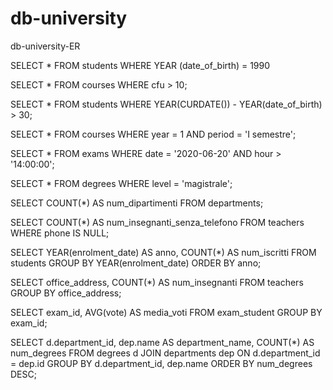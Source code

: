 # db-university

db-university-ER

<!-- SELECT -->
<!-- 1. Selezionare tutti gli studenti nati nel 1990 (160) -->

SELECT \*
FROM students
WHERE YEAR (date_of_birth) = 1990

<!-- 2. Selezionare tutti i corsi che valgono più di 10 crediti (479) -->

SELECT \*
FROM courses
WHERE cfu > 10;

<!-- 3. Selezionare tutti gli studenti che hanno più di 30 anni -->

SELECT \*
FROM students
WHERE YEAR(CURDATE()) - YEAR(date_of_birth) > 30;

<!-- 4. Selezionare tutti i corsi del primo semestre del primo anno di un qualsiasi corso di
laurea (286) -->

SELECT \*
FROM courses
WHERE year = 1 AND period = 'I semestre';

<!-- 5. Selezionare tutti gli appelli d'esame che avvengono nel pomeriggio (dopo le 14) del
20/06/2020 (21) -->

SELECT \*
FROM exams
WHERE date = '2020-06-20' AND hour > '14:00:00';

<!-- 6. Selezionare tutti i corsi di laurea magistrale (38) -->

SELECT \*
FROM degrees
WHERE level = 'magistrale';

<!-- 7. Da quanti dipartimenti è composta l'università? (12) -->

SELECT COUNT(\*) AS num_dipartimenti
FROM departments;

<!-- 8. Quanti sono gli insegnanti che non hanno un numero di telefono? (50) -->

SELECT COUNT(\*) AS num_insegnanti_senza_telefono
FROM teachers
WHERE phone IS NULL;

<!-- GROUP -->
<!-- 1. Contare quanti iscritti ci sono stati ogni anno -->

SELECT YEAR(enrolment_date) AS anno, COUNT(\*) AS num_iscritti
FROM students
GROUP BY YEAR(enrolment_date)
ORDER BY anno;

<!-- 2. Contare gli insegnanti che hanno l'ufficio nello stesso edificio -->

SELECT office_address, COUNT(\*) AS num_insegnanti
FROM teachers
GROUP BY office_address;

<!-- 3. Calcolare la media dei voti di ogni appello d'esame -->

SELECT exam_id, AVG(vote) AS media_voti
FROM exam_student
GROUP BY exam_id;

<!-- 4. Contare quanti corsi di laurea ci sono per ogni dipartimento -->

SELECT d.department_id, dep.name AS department_name, COUNT(\*) AS num_degrees
FROM degrees d
JOIN departments dep ON d.department_id = dep.id
GROUP BY d.department_id, dep.name
ORDER BY num_degrees DESC;
